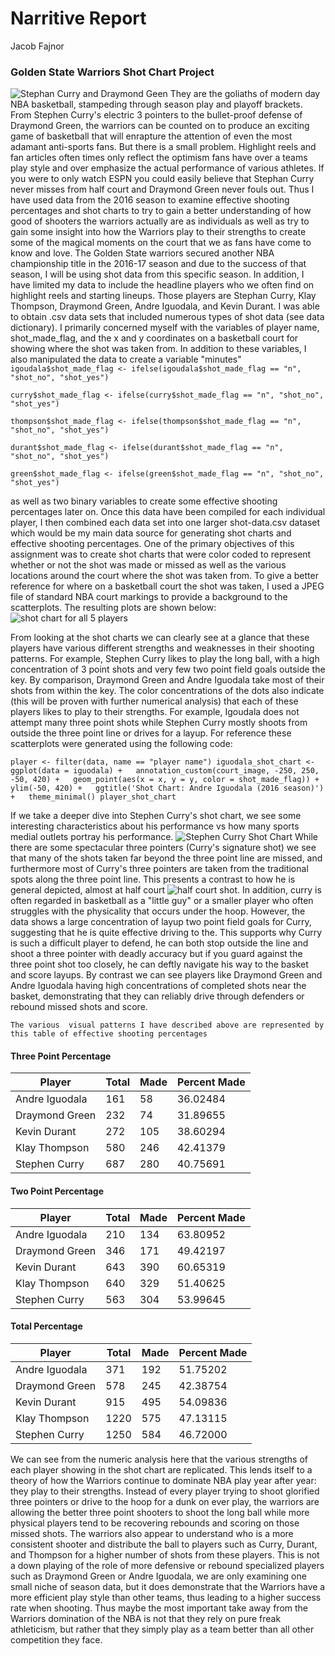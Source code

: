 Narritive Report
================
Jacob Fajnor

### Golden State Warriors Shot Chart Project

![Stephan Curry and Draymond Geen](../images/warriorstitle.jpg) They are the goliaths of modern day NBA basketball, stampeding through season play and playoff brackets. From Stephen Curry's electric 3 pointers to the bullet-proof defense of Draymond Green, the warriors can be counted on to produce an exciting game of basketball that will enrapture the attention of even the most adamant anti-sports fans. But there is a small problem. Highlight reels and fan articles often times only reflect the optimism fans have over a teams play style and over emphasize the actual performance of various athletes. If you were to only watch ESPN you could easily believe that Stephan Curry never misses from half court and Draymond Green never fouls out. Thus I have used data from the 2016 season to examine effective shooting percentages and shot charts to try to gain a better understanding of how good of shooters the warriors actually are as individuals as well as try to gain some insight into how the Warriors play to their strengths to create some of the magical moments on the court that we as fans have come to know and love. The Golden State warriors secured another NBA championship title in the 2016-17 season and due to the success of that season, I will be using shot data from this specific season. In addition, I have limited my data to include the headline players who we often find on highlight reels and starting lineups. Those players are Stephan Curry, Klay Thompson, Draymond Green, Andre Iguodala, and Kevin Durant. I was able to obtain .csv data sets that included numerous types of shot data (see data dictionary). I primarily concerned myself with the variables of player name, shot\_made\_flag, and the x and y coordinates on a basketball court for showing where the shot was taken from. In addition to these variables, I also manipulated the data to create a variable "minutes" `igoudala$shot_made_flag <- ifelse(igoudala$shot_made_flag == "n", "shot_no", "shot_yes")`

`curry$shot_made_flag <- ifelse(curry$shot_made_flag == "n", "shot_no", "shot_yes")`

`thompson$shot_made_flag <- ifelse(thompson$shot_made_flag == "n", "shot_no", "shot_yes")`

`durant$shot_made_flag <- ifelse(durant$shot_made_flag == "n", "shot_no", "shot_yes")`

`green$shot_made_flag <- ifelse(green$shot_made_flag == "n", "shot_no", "shot_yes")`

as well as two binary variables to create some effective shooting percentages later on. Once this data have been compiled for each individual player, I then combined each data set into one larger shot-data.csv dataset which would be my main data source for generating shot charts and effective shooting percentages. One of the primary objectives of this assignment was to create shot charts that were color coded to represent whether or not the shot was made or missed as well as the various locations around the court where the shot was taken from. To give a better reference for where on a basketball court the shot was taken, I used a JPEG file of standard NBA court markings to provide a background to the scatterplots. The resulting plots are shown below: ![shot chart for all 5 players](../images/gsw-shotchart.png)

From looking at the shot charts we can clearly see at a glance that these players have various different strengths and weaknesses in their shooting patterns. For example, Stephen Curry likes to play the long ball, with a high concentration of 3 point shots and very few two point field goals outside the key. By comparison, Draymond Green and Andre Iguodala take most of their shots from within the key. The color concentrations of the dots also indicate (this will be proven with further numerical analysis) that each of these players likes to play to their strengths. For example, Igoudala does not attempt many three point shots while Stephen Curry mostly shoots from outside the three point line or drives for a layup. For reference these scatterplots were generated using the following code:

`player <- filter(data, name == "player name") iguodala_shot_chart <- ggplot(data = iguodala) +   annotation_custom(court_image, -250, 250, -50, 420) +   geom_point(aes(x = x, y = y, color = shot_made_flag)) +   ylim(-50, 420) +   ggtitle('Shot Chart: Andre Iguodala (2016 season)') +   theme_minimal() player_shot_chart`

If we take a deeper dive into Stephen Curry's shot chart, we see some interesting characteristics about his performance vs how many sports medial outlets portray his performance. ![Stephen Curry Shot Chart](../images/stephan-curry-shot-chart.png) While there are some spectacular three pointers (Curry's signature shot) we see that many of the shots taken far beyond the three point line are missed, and furthermore most of Curry's three pointers are taken from the traditional spots along the three point line. This presents a contrast to how he is general depicted, almost at half court ![half court shot](../images/curryhalfcourt.jpg). In addition, curry is often regarded in basketball as a "little guy" or a smaller player who often struggles with the physicality that occurs under the hoop. However, the data shows a large concentration of layup two point field goals for Curry, suggesting that he is quite effective driving to the. This supports why Curry is such a difficult player to defend, he can both stop outside the line and shoot a three pointer with deadly accuracy but if you guard against the three point shot too closely, he can deftly navigate his way to the basket and score layups. By contrast we can see players like Draymond Green and Andre Iguodala having high concentrations of completed shots near the basket, demonstrating that they can reliably drive through defenders or rebound missed shots and score.

    The various  visual patterns I have described above are represented by this table of effective shooting percentages 

#### Three Point Percentage

| Player         | Total | Made | Percent Made |
|----------------|-------|------|--------------|
| Andre Iguodala | 161   | 58   | 36.02484     |
| Draymond Green | 232   | 74   | 31.89655     |
| Kevin Durant   | 272   | 105  | 38.60294     |
| Klay Thompson  | 580   | 246  | 42.41379     |
| Stephen Curry  | 687   | 280  | 40.75691     |

#### Two Point Percentage

| Player         | Total | Made | Percent Made |
|----------------|-------|------|--------------|
| Andre Iguodala | 210   | 134  | 63.80952     |
| Draymond Green | 346   | 171  | 49.42197     |
| Kevin Durant   | 643   | 390  | 60.65319     |
| Klay Thompson  | 640   | 329  | 51.40625     |
| Stephen Curry  | 563   | 304  | 53.99645     |

#### Total Percentage

| Player         | Total | Made | Percent Made |
|----------------|-------|------|--------------|
| Andre Iguodala | 371   | 192  | 51.75202     |
| Draymond Green | 578   | 245  | 42.38754     |
| Kevin Durant   | 915   | 495  | 54.09836     |
| Klay Thompson  | 1220  | 575  | 47.13115     |
| Stephen Curry  | 1250  | 584  | 46.72000     |

We can see from the numeric analysis here that the various strengths of each player showing in the shot chart are replicated. This lends itself to a theory of how the Warriors continue to dominate NBA play year after year: they play to their strengths. Instead of every player trying to shoot glorified three pointers or drive to the hoop for a dunk on ever play, the warriors are allowing the better three point shooters to shoot the long ball while more physical players tend to be recovering rebounds and scoring on those missed shots. The warriors also appear to understand who is a more consistent shooter and distribute the ball to players such as Curry, Durant, and Thompson for a higher number of shots from these players. This is not a down playing of the role of more defensive or rebound specialized players such as Draymond Green or Andre Iguodala, we are only examining one small niche of season data, but it does demonstrate that the Warriors have a more efficient play style than other teams, thus leading to a higher success rate when shooting. Thus maybe the most important take away from the Warriors domination of the NBA is not that they rely on pure freak athleticism, but rather that they simply play as a team better than all other competition they face.
